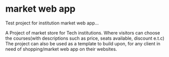 # market web app
 
Test project for institution market web app...
 
 A Project of market store for Tech institutions. 
 Where visitors can choose the courses(with descriptions such as price, seats available, discount e.t.c)
The project can also be used as a template to build upon, for any client in need of shopping/market web app on their websites.
 
